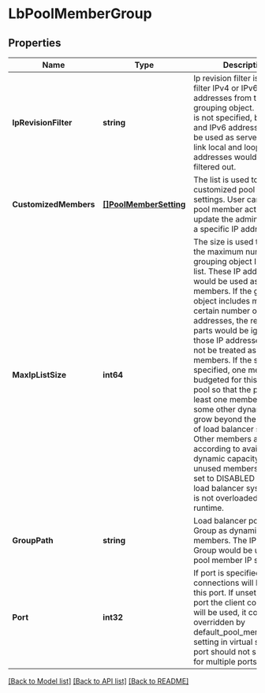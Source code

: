 # LbPoolMemberGroup

## Properties
Name | Type | Description | Notes
------------ | ------------- | ------------- | -------------
**IpRevisionFilter** | **string** | Ip revision filter is used to filter IPv4 or IPv6 addresses from the grouping object. If the filter is not specified, both IPv4 and IPv6 addresses would be used as server IPs. The link local and loopback addresses would be always filtered out.  | [optional] [default to IP_REVISION_FILTER.IPV4]
**CustomizedMembers** | [**[]PoolMemberSetting**](PoolMemberSetting.md) | The list is used to show the customized pool member settings. User can only user pool member action API to update the admin state for a specific IP address.  | [optional] [default to null]
**MaxIpListSize** | **int64** | The size is used to define the maximum number of grouping object IP address list. These IP addresses would be used as pool members. If the grouping object includes more than certain number of IP addresses, the redundant parts would be ignored and those IP addresses would not be treated as pool members. If the size is not specified, one member is budgeted for this dynamic pool so that the pool has at least one member even if some other dynamic pools grow beyond the capacity of load balancer service. Other members are picked according to available dynamic capacity. The unused members would be set to DISABLED so that the load balancer system itself is not overloaded during runtime.  | [optional] [default to null]
**GroupPath** | **string** | Load balancer pool support Group as dynamic pool members. The IP list of the Group would be used as pool member IP setting.  | [default to null]
**Port** | **int32** | If port is specified, all connections will be sent to this port. If unset, the same port the client connected to will be used, it could be overridden by default_pool_member_ports setting in virtual server. The port should not specified for multiple ports case.  | [optional] [default to null]

[[Back to Model list]](../README.md#documentation-for-models) [[Back to API list]](../README.md#documentation-for-api-endpoints) [[Back to README]](../README.md)


